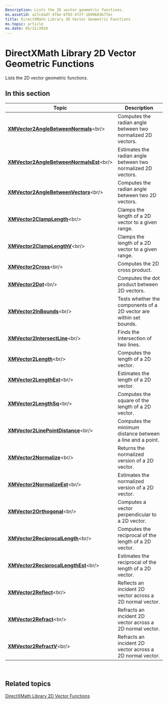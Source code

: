 ```yaml
---
Description: Lists the 2D vector geometric functions.
ms.assetid: a17cdad7-4fbe-bf83-472f-1b99603b7fec
title: DirectXMath Library 2D Vector Geometric Functions
ms.topic: article
ms.date: 05/31/2018
---
```


# DirectXMath Library 2D Vector Geometric Functions

Lists the 2D vector geometric functions.

## In this section



| Topic                                                                                 | Description                                                                   |
|---------------------------------------------------------------------------------------|-------------------------------------------------------------------------------|
| [**XMVector2AngleBetweenNormals**](https://msdn.microsoft.com/en-us/library/Ee420744(v=VS.85).aspx)<br/>       | Computes the radian angle between two normalized 2D vectors.<br/>       |
| [**XMVector2AngleBetweenNormalsEst**](https://msdn.microsoft.com/en-us/library/Ee420745(v=VS.85).aspx)<br/> | Estimates the radian angle between two normalized 2D vectors.<br/>      |
| [**XMVector2AngleBetweenVectors**](https://msdn.microsoft.com/en-us/library/Ee420747(v=VS.85).aspx)<br/>       | Computes the radian angle between two 2D vectors.<br/>                  |
| [**XMVector2ClampLength**](https://msdn.microsoft.com/en-us/library/Ee420749(v=VS.85).aspx)<br/>                       | Clamps the length of a 2D vector to a given range.<br/>                 |
| [**XMVector2ClampLengthV**](https://msdn.microsoft.com/en-us/library/Ee420752(v=VS.85).aspx)<br/>                     | Clamps the length of a 2D vector to a given range.<br/>                 |
| [**XMVector2Cross**](https://msdn.microsoft.com/en-us/library/Ee420754(v=VS.85).aspx)<br/>                                   | Computes the 2D cross product.<br/>                                     |
| [**XMVector2Dot**](https://msdn.microsoft.com/en-us/library/Ee420755(v=VS.85).aspx)<br/>                                       | Computes the dot product between 2D vectors.<br/>                       |
| [**XMVector2InBounds**](https://msdn.microsoft.com/en-us/library/Ee420770(v=VS.85).aspx)<br/>                             | Tests whether the components of a 2D vector are within set bounds.<br/> |
| [**XMVector2IntersectLine**](https://msdn.microsoft.com/en-us/library/Ee420772(v=VS.85).aspx)<br/>                   | Finds the intersection of two lines.<br/>                               |
| [**XMVector2Length**](https://msdn.microsoft.com/en-us/library/Ee420775(v=VS.85).aspx)<br/>                                 | Computes the length of a 2D vector.<br/>                                |
| [**XMVector2LengthEst**](https://msdn.microsoft.com/en-us/library/Ee420776(v=VS.85).aspx)<br/>                           | Estimates the length of a 2D vector.<br/>                               |
| [**XMVector2LengthSq**](https://msdn.microsoft.com/en-us/library/Ee420778(v=VS.85).aspx)<br/>                             | Computes the square of the length of a 2D vector.<br/>                  |
| [**XMVector2LinePointDistance**](https://msdn.microsoft.com/en-us/library/Ee420781(v=VS.85).aspx)<br/>           | Computes the minimum distance between a line and a point.<br/>          |
| [**XMVector2Normalize**](https://msdn.microsoft.com/en-us/library/Ee420783(v=VS.85).aspx)<br/>                           | Returns the normalized version of a 2D vector.<br/>                     |
| [**XMVector2NormalizeEst**](https://msdn.microsoft.com/en-us/library/Ee420784(v=VS.85).aspx)<br/>                     | Estimates the normalized version of a 2D vector.<br/>                   |
| [**XMVector2Orthogonal**](https://msdn.microsoft.com/en-us/library/Ee420787(v=VS.85).aspx)<br/>                         | Computes a vector perpendicular to a 2D vector.<br/>                    |
| [**XMVector2ReciprocalLength**](https://msdn.microsoft.com/en-us/library/Ee420788(v=VS.85).aspx)<br/>             | Computes the reciprocal of the length of a 2D vector.<br/>              |
| [**XMVector2ReciprocalLengthEst**](https://msdn.microsoft.com/en-us/library/Ee420789(v=VS.85).aspx)<br/>       | Estimates the reciprocal of the length of a 2D vector.<br/>             |
| [**XMVector2Reflect**](https://msdn.microsoft.com/en-us/library/Ee420790(v=VS.85).aspx)<br/>                               | Reflects an incident 2D vector across a 2D normal vector.<br/>          |
| [**XMVector2Refract**](https://msdn.microsoft.com/en-us/library/Ee420791(v=VS.85).aspx)<br/>                               | Refracts an incident 2D vector across a 2D normal vector.<br/>          |
| [**XMVector2RefractV**](https://msdn.microsoft.com/en-us/library/Ee420792(v=VS.85).aspx)<br/>                             | Refracts an incident 2D vector across a 2D normal vector.<br/>          |



 

## Related topics

<dl> <dt>

[DirectXMath Library 2D Vector Functions](ovw-xnamath-reference-functions-vector2.md)
</dt> </dl>

 

 




